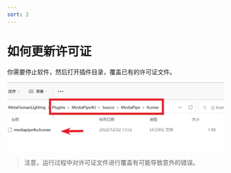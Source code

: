 ```yaml
---
sort: 2
---
```


# 如何更新许可证

你需要停止软件，然后打开插件目录，覆盖已有的许可证文件。



[![动画蓝图节点](images/license_file.jpg "Shiprock")](images/license_file.jpg)   

>注意，运行过程中对许可证文件进行覆盖有可能导致意外的错误。
